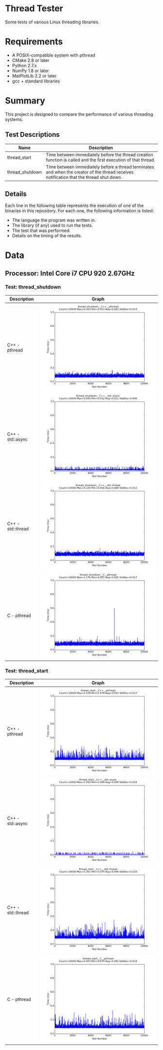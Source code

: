 # Thread Tester
Some tests of various Linux threading libraries.

# Requirements
* A POSIX-compatible system with pthread
* CMake 2.8 or later
* Python 2.7.x
* NumPy 1.8 or later
* MatPlotLib 2.2 or later
* gcc + standard libraries

# Summary
This project is designed to compare the performance of various threading systems.

## Test Descriptions
|Name|Description|
|----|-----------|
|thread_start|Time between immediately before the thread creation function is called and the first execution of that thread.|
|thread_shutdown|Time between immediately before a thread terminates and when the creator of the thread receives notification that the thread shut down.|

## Details
Each line in the following table represents the execution of one of the binaries in this repository.
For each one, the following information is listed:
* The language the program was written in.
* The library (if any) used to run the tests.
* The test that was performed.
* Details on the timing of the results.

# Data
## Processor: Intel Core i7 CPU 920 2.67GHz
### Test: thread_shutdown
|Description|Graph|
|-----------|-----|
|C++ - pthread|![thread_shutdown__C++__pthread](img/Intel_Core_i7_CPU_920_2.67GHz__thread_shutdown__CPP__pthread.png)|
|C++ - std::async|![thread_shutdown__C++__std::async](img/Intel_Core_i7_CPU_920_2.67GHz__thread_shutdown__CPP__stdasync.png)|
|C++ - std::thread|![thread_shutdown__C++__std::thread](img/Intel_Core_i7_CPU_920_2.67GHz__thread_shutdown__CPP__stdthread.png)|
|C - pthread|![thread_shutdown__C__pthread](img/Intel_Core_i7_CPU_920_2.67GHz__thread_shutdown__C__pthread.png)|
### Test: thread_start
|Description|Graph|
|-----------|-----|
|C++ - pthread|![thread_start__C++__pthread](img/Intel_Core_i7_CPU_920_2.67GHz__thread_start__CPP__pthread.png)|
|C++ - std::async|![thread_start__C++__std::async](img/Intel_Core_i7_CPU_920_2.67GHz__thread_start__CPP__stdasync.png)|
|C++ - std::thread|![thread_start__C++__std::thread](img/Intel_Core_i7_CPU_920_2.67GHz__thread_start__CPP__stdthread.png)|
|C - pthread|![thread_start__C__pthread](img/Intel_Core_i7_CPU_920_2.67GHz__thread_start__C__pthread.png)|
